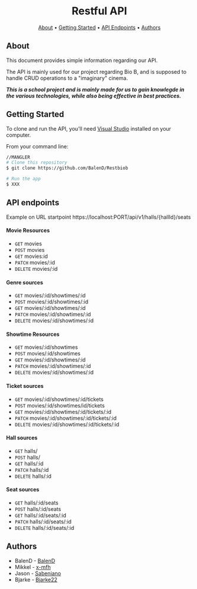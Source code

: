 <h1 align="center">
  <br>
 Restful API
  <br>
</h1>

<p align="center">
  <a href="#about">About</a> •
  <a href="#getting-started">Getting Started</a> •
  <a href="#api-endpoints">API Endpoints</a> •
  <a href="#authors">Authors</a>
</p>

## About
This document provides simple information regarding our API.

The API is mainly used for our project regarding Bio B, and is supposed to handle CRUD operations to a "imaginary" cinema.

___This is a school project and is mainly made for us to gain knowlegde in the various technologies, while also being effective in best practices.___

## Getting Started
To clone and run the API, you'll need [Visual Studio](https://visualstudio.microsoft.com/vs/community/) installed on your computer.

From your command line:

```bash
//MANGLER
# Clone this repository
$ git clone https://github.com/BalenD/Restbiob

# Run the app
$ XXX
```

## API endpoints
Example on URL startpoint
https://localhost:PORT/api/v1/halls/{hallId}/seats
#### Movie Resources
- <code>GET</code> movies
- <code>POST</code> movies
- <code>GET</code> movies:id
- <code>PATCH</code> movies/:id
- <code>DELETE</code> movies/:id
#### Genre sources
- <code>GET</code> movies/:id/showtimes/:id
- <code>POST</code> movies/:id/showtimes/:id
- <code>GET</code> movies/:id/showtimes/:id
- <code>PATCH</code> movies/:id/showtimes/:id
- <code>DELETE</code> movies/:id/showtimes/:id
#### Showtime Resources
- <code>GET</code> movies/:id/showtimes
- <code>POST</code> movies/:id/showtimes
- <code>GET</code> movies/:id/showtimes/:id
- <code>PATCH</code> movies/:id/showtimes/:id
- <code>DELETE</code> movies/:id/showtimes/:id
#### Ticket sources
- <code>GET</code> movies/:id/showtimes/:id/tickets
- <code>POST</code> movies/:id/showtimes/id/tickets
- <code>GET</code> movies/:id/showtimes/:id/tickets/:id
- <code>PATCH</code> movies/:id/showtimes/:id/tickets/:id
- <code>DELETE</code> movies/:id/showtimes/:id/tickets/:id
#### Hall sources
- <code>GET</code> halls/
- <code>POST</code> halls/
- <code>GET</code> halls/:id
- <code>PATCH</code> halls/:id
- <code>DELETE</code> halls/:id
#### Seat sources
- <code>GET</code> halls/:id/seats
- <code>POST</code> halls/:id/seats
- <code>GET</code> halls/:id/seats/:id
- <code>PATCH</code> halls/:id/seats/:id
- <code>DELETE</code> halls/:id/seats/:id
## Authors
- BalenD - [BalenD](https://github.com/BalenD)
- Mikkel - [x-mfh](https://github.com/x-mfh)
- Jason - [Sabeniano](https://github.com/Sabeniano)
- Bjarke - [Bjarke22](https://github.com/Bjarke22)
